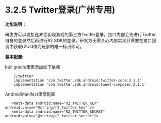 # 3.2.5 Twitter登录\(广州专用\)

**功能说明：**

研发方可以直接在界面实现游戏的第三方Twitter登录。接口内部会先进行Twitter自身的登录然后再进行R2 SDK的登录，研发方无需关心内部实现只需要在接口回调中获取r2Uid作为玩家的唯一标识即可。

**基本配置:**

buil.gradle里面添加如下依赖

```text
    //twitter
    implementation 'com.twitter.sdk.android:twitter-core:3.1.1'
    implementation 'com.twitter.sdk.android:tweet-composer:3.1.1'
```

AndroidManifest里面配置

```text
   <meta-data android:name="R2_TWITTER_KEY" android:value="@string/r2_twitter_key" />
   <meta-data android:name="R2_TWITTER_SECRET" android:value="@string/r2_twitter_secret"/>
```

